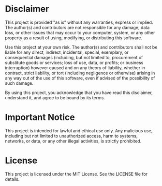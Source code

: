 # Disclaimer

This project is provided "as is" without any warranties, express or implied. The author(s) and contributors are not responsible for any damage, data loss, or other issues that may occur to your computer, system, or any other property as a result of using, modifying, or distributing this software.

Use this project at your own risk. The author(s) and contributors shall not be liable for any direct, indirect, incidental, special, exemplary, or consequential damages (including, but not limited to, procurement of substitute goods or services; loss of use, data, or profits; or business interruption) however caused and on any theory of liability, whether in contract, strict liability, or tort (including negligence or otherwise) arising in any way out of the use of this software, even if advised of the possibility of such damage.

By using this project, you acknowledge that you have read this disclaimer, understand it, and agree to be bound by its terms.

# Important Notice

This project is intended for lawful and ethical use only. Any malicious use, including but not limited to unauthorized access, harm to systems, networks, or data, or any other illegal activities, is strictly prohibited.

# License

This project is licensed under the MIT License. See the LICENSE file for details.
